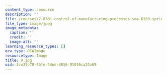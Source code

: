 ```yaml
---
content_type: resource
description: ''
file: /courses/2-830j-control-of-manufacturing-processes-sma-6303-spring-2008/1ce35c704bfe44ed405691016ca23a69_8.jpg
file_type: image/jpeg
image_metadata:
  caption: ''
  credit: ''
  image-alt: ''
learning_resource_types: []
ocw_type: OCWImage
resourcetype: Image
title: 8.jpg
uid: 1ce35c70-4bfe-44ed-4056-91016ca23a69
---
```

